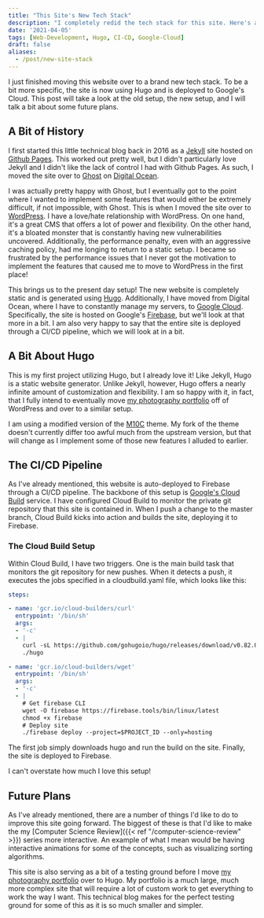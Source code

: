 ```yaml
---
title: "This Site's New Tech Stack"
description: "I completely redid the tech stack for this site. Here's a behind the scenes look at the new setup."
date: '2021-04-05'
tags: [Web-Development, Hugo, CI-CD, Google-Cloud]
draft: false
aliases:
  - /post/new-site-stack
---
```


I just finished moving this website over to a brand new tech stack. To be a bit more specific, the site is now using Hugo and is deployed to Google's Cloud. This post will take a look at the old setup, the new setup, and I will talk a bit about some future plans.

## A Bit of History

I first started this little technical blog back in 2016 as a [Jekyll](https://jekyllrb.com/) site hosted on [Github Pages](https://pages.github.com/). This worked out pretty well, but I didn't particularly love Jekyll and I didn't like the lack of control I had with Github Pages. As such, I moved the site over to [Ghost](https://ghost.org/) on [Digital Ocean](https://www.digitalocean.com/). 

I was actually pretty happy with Ghost, but I eventually got to the point where I wanted to implement some features that would either be extremely difficult, if not impossible, with Ghost. This is when I moved the site over to [WordPress](https://wordpress.org/). I have a love/hate relationship with WordPress. On one hand, it's a great CMS that offers a lot of power and flexibility. On the other hand, it's a bloated monster that is constantly having new vulnerabilities uncovered. Additionally, the performance penalty, even with an aggressive caching policy, had me longing to return to a static setup. I became so frustrated by the performance issues that I never got the motivation to implement the features that caused me to move to WordPress in the first place!

This brings us to the present day setup! The new website is completely static and is generated using [Hugo](https://gohugo.io/). Additionally, I have moved from Digital Ocean, where I have to constantly manage my servers, to [Google Cloud](https://cloud.google.com/). Specifically, the site is hosted on Google's [Firebase](https://firebase.google.com/), but we'll look at that more in a bit. I am also very happy to say that the entire site is deployed through a CI/CD pipeline, which we will look at in a bit. 

## A Bit About Hugo

This is my first project utilizing Hugo, but I already love it! Like Jekyll, Hugo is a static website generator. Unlike Jekyll, however, Hugo offers a nearly infinite amount of customization and flexibility. I am so happy with it, in fact, that I fully intend to eventually move [my photography portfolio](https://serialphotog.com) off of WordPress and over to a similar setup. 

I am using a modified version of the [M10C](https://github.com/vaga/hugo-theme-m10c) theme. My fork of the theme doesn't currently differ too awful much from the upstream version, but that will change as I implement some of those new features I alluded to earlier. 

## The CI/CD Pipeline

As I've already mentioned, this website is auto-deployed to Firebase through a CI/CD pipeline. The backbone of this setup is [Google's Cloud Build](https://cloud.google.com/build) service. I have configured Cloud Build to monitor the private git repository that this site is contained in. When I push a change to the master branch, Cloud Build kicks into action and builds the site, deploying it to Firebase.

### The Cloud Build Setup

Within Cloud Build, I have two triggers. One is the main build task that monitors the git repository for new pushes. When it detects a push, it executes the jobs specified in a cloudbuild.yaml file, which looks like this:

```yaml
steps:

- name: 'gcr.io/cloud-builders/curl'
  entrypoint: '/bin/sh'
  args:
  - '-c'
  - |
    curl -sL https://github.com/gohugoio/hugo/releases/download/v0.82.0/hugo_extended_0.82.0_Linux-64bit.tar.gz | tar -zxv
    ./hugo

- name: 'gcr.io/cloud-builders/wget'
  entrypoint: '/bin/sh'
  args:
  - '-c'
  - |
    # Get firebase CLI
    wget -O firebase https://firebase.tools/bin/linux/latest
    chmod +x firebase
    # Deploy site
    ./firebase deploy --project=$PROJECT_ID --only=hosting
```

The first job simply downloads hugo and run the build on the site. Finally, the site is deployed to Firebase.

I can't overstate how much I love this setup!

## Future Plans

As I've already mentioned, there are a number of things I'd like to do to improve this site going forward. The biggest of these is that I'd like to make the my [Computer Science Review]({{< ref "/computer-science-review" >}}) series more interactive. An example of what I mean would be having interactive animations for some of the concepts, such as visualizing sorting algorithms. 

This site is also serving as a bit of a testing ground before I move [my photography portfolio](https://serialphotog.com) over to Hugo. My portfolio is a much large, much more complex site that will require a lot of custom work to get everything to work the way I want. This technical blog makes for the perfect testing ground for some of this as it is so much smaller and simpler. 